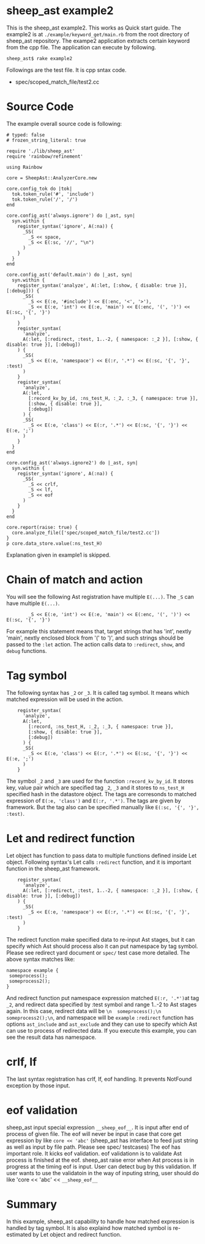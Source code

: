 # sheep_ast example2

This is the sheep_ast example2. This works as Quick start guide. The example2 is at `./example/keyword_get/main.rb` from the root directory of sheep_ast repository. The exampe2 application extracts certain keyword from the cpp file. The application can execute by following.

```
sheep_ast$ rake example2
```

Followings are the test file. It is cpp sntax code.

- spec/scoped_match_file/test2.cc

# Source Code

The example overall source code is following:

```
# typed: false
# frozen_string_literal: true

require './lib/sheep_ast'
require 'rainbow/refinement'

using Rainbow

core = SheepAst::AnalyzerCore.new

core.config_tok do |tok|
  tok.token_rule('#', 'include')
  tok.token_rule('/', '/')
end

core.config_ast('always.ignore') do |_ast, syn|
  syn.within {
    register_syntax('ignore', A(:na)) {
      _SS(
        _S << space,
        _S << E(:sc, '//', "\n")
      )
    }
  }
end

core.config_ast('default.main') do |_ast, syn|
  syn.within {
    register_syntax('analyze', A(:let, [:show, { disable: true }], [:debug])) {
      _SS(
        _S << E(:e, '#include') << E(:enc, '<', '>'),
        _S << E(:e, 'int') << E(:e, 'main') << E(:enc, '(', ')') << E(:sc, '{', '}')
      )
    }
    register_syntax(
      'analyze',
      A(:let, [:redirect, :test, 1..-2, { namespace: :_2 }], [:show, { disable: true }], [:debug])
    ) {
      _SS(
        _S << E(:e, 'namespace') << E(:r, '.*') << E(:sc, '{', '}', :test)
      )
    }
    register_syntax(
      'analyze',
      A(:let,
        [:record_kv_by_id, :ns_test_H, :_2, :_3, { namespace: true }],
        [:show, { disable: true }],
        [:debug])
      ) {
      _SS(
        _S << E(:e, 'class') << E(:r, '.*') << E(:sc, '{', '}') << E(:e, ';')
      )
    }
  }
end

core.config_ast('always.ignore2') do |_ast, syn|
  syn.within {
    register_syntax('ignore', A(:na)) {
      _SS(
        _S << crlf,
        _S << lf,
        _S << eof
      )
    }
  }
end

core.report(raise: true) {
  core.analyze_file(['spec/scoped_match_file/test2.cc'])
}
p core.data_store.value(:ns_test_H)
```

Explanation given in example1 is skipped.

# Chain of match and action

You will see the following Ast registration have multiple `E(...)`. The `_S` can have multiple `E(...)`.

```
        _S << E(:e, 'int') << E(:e, 'main') << E(:enc, '(', ')') << E(:sc, '{', '}')
```
For example this statement means that, target strings that has 'int', nextly 'main', nextly enclosed block from '(' to ')', and such strings should be passed to the `:let` action. The action calls data to `:redirect`, `show`, and `debug` functions.

# Tag symbol

The following syntax has `_2` or `_3`.
It is called tag symbol. It means which matched expression will be used in the action. 

```
    register_syntax(
      'analyze',
      A(:let,
        [:record, :ns_test_H, :_2, :_3, { namespace: true }],
        [:show, { disable: true }],
        [:debug])
      ) {
      _SS(
        _S << E(:e, 'class') << E(:r, '.*') << E(:sc, '{', '}') << E(:e, ';')
      )
    }
```

The symbol `_2` and `_3` are used for the function `:record_kv_by_id`. It stores key, value pair which are specified tag `_2`, `_3` and it stores to `ns_test_H` specified hash in the datastore object. The tags are corresonds to matched expression of `E(:e, 'class')` and `E(:r, '.*')`. The tags are given by framework. But the tag also can be specified manually like `E(:sc, '{', '}', :test)`.


# Let and redirect function

Let object has function to pass data to multiple functions defined inside Let object. Following syntax's Let calls `:redirect` function, and it is important function in the sheep_ast framework.

```
    register_syntax(
      'analyze',
      A(:let, [:redirect, :test, 1..-2, { namespace: :_2 }], [:show, { disable: true }], [:debug])
    ) {
      _SS(
        _S << E(:e, 'namespace') << E(:r, '.*') << E(:sc, '{', '}', :test)
      )
    }
```

The redirect function make specified data to re-input Ast stages, but it can specify which Ast should process also it can put namespace by tag symbol. Please see redirect yard document or `spec/` test case more detailed. The above syntax matches like:
```
namespace example {
 someprocess();
 someprocess2();
}
```

And redirect function put namespace expression matched `E(:r, '.*')`at tag `_2`, and redirect data specified by :test symbol and range 1..-2 to Ast stages again.
In this case, redirect data will be `\n  someprocess();\n  someprocess2();\n`, and namespace will be `example`
`:redirect` function has options `ast_include` and `ast_exclude` and they can use to specify which Ast can use to process of redirected data.
If you execute this example, you can see the result data has namespace.

# crlf, lf

The last syntax registration has crlf, lf, eof handling.
It prevents NotFound exception by those input.

# eof validation

sheep_ast input special expression `__sheep_eof__`.
It is input after end of process of given file. The eof will never be input in case that core get expression by like `core << 'abc'` (sheep_ast has interface to feed just string as well as input by file path. Please see spec/ testcases)
The eof has important role. It kicks eof validation.
eof validationn is to validate Ast process is finished at the eof. sheep_ast raise error when Ast process is in progress at the timing eof is input.
User can detect bug by this validation. If user wants to use the validatoin in the way of inputing string, user should do like 'core << 'abc' << `__sheep_eof__`

# Summary

In this example, sheep_ast capability to handle how matched expression is handled by tag symbol.
It is also explaind how matched symbol is re-estimated by Let object and redirect function.

